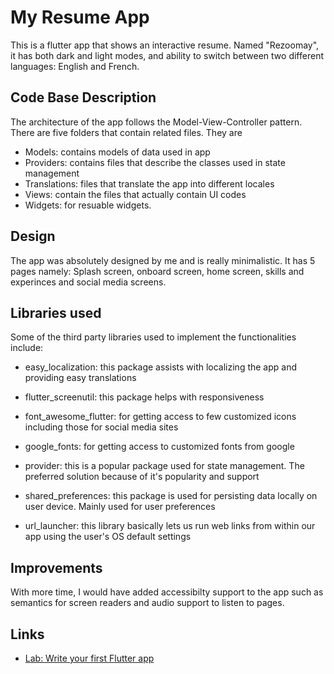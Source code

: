 # My Resume App

This is a flutter app that shows an interactive resume. Named "Rezoomay", it has both
dark and light modes, and ability to switch between two different languages: English and 
French.

## Code Base Description
The architecture of the app follows the Model-View-Controller pattern.
There are five folders that contain related files. They are
- Models: contains models of data used in app
- Providers: contains files that describe the classes used in state management
- Translations: files that translate the app into different locales
- Views: contain the files that actually contain UI codes
- Widgets: for resuable widgets.

## Design
The app was absolutely designed by me and is really minimalistic.
It has 5 pages namely: Splash screen, onboard screen, home screen, skills and experinces and
social media screens. 

## Libraries used
Some of the third party libraries used to implement the functionalities include:
- easy_localization: this package assists with localizing the app and providing easy translations

- flutter_screenutil: this package helps with responsiveness

-  font_awesome_flutter: for getting access to few customized icons including those for social media sites

- google_fonts: for getting access to customized fonts from google

- provider: this is a popular package used for state management. The preferred solution because of it's popularity and support

- shared_preferences: this package is used for persisting data locally on user device. Mainly used for user preferences

- url_launcher: this library basically lets us run web links from within our app using the user's OS default settings

## Improvements
With more time, I would have added accessibilty support to the app such as semantics for screen readers and audio support to listen to pages.

## Links

- [Lab: Write your first Flutter app](https://docs.flutter.dev/get-started/codelab)
